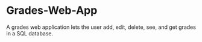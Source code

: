 # Grades-Web-App
A grades web application lets the user add, edit, delete, see, and get grades in a SQL database.
